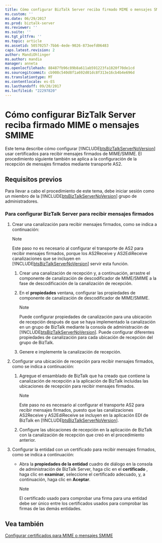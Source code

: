 ```yaml
---
title: Cómo configurar BizTalk Server reciba firmado MIME o mensajes SMIME | Documentos de Microsoft
ms.custom: ''
ms.date: 06/29/2017
ms.prod: biztalk-server
ms.reviewer: ''
ms.suite: ''
ms.tgt_pltfrm: ''
ms.topic: article
ms.assetid: 50570257-7bb6-4ede-9026-873eefd06483
caps.latest.revision: 2
author: MandiOhlinger
ms.author: mandia
manager: anneta
ms.openlocfilehash: 88487fb96c89b8a611ab591223fa1820f70de1cd
ms.sourcegitcommit: cb908c540d8f1a692d01dc8f313e16cb4b4e696d
ms.translationtype: MT
ms.contentlocale: es-ES
ms.lasthandoff: 09/20/2017
ms.locfileid: "22297820"
---
```

# <a name="how-to-configure-biztalk-server-to-receive-signed-mime-or-smime-messages"></a>Cómo configurar BizTalk Server reciba firmado MIME o mensajes SMIME
Este tema describe cómo configurar [!INCLUDE[btsBizTalkServerNoVersion](../includes/btsbiztalkservernoversion-md.md)] usar certificados para recibir mensajes firmados de MIME/SMIME. El procedimiento siguiente también se aplica a la configuración de la recepción de mensajes firmados mediante transporte AS2.  
  
## <a name="prerequisites"></a>Requisitos previos  
 Para llevar a cabo el procedimiento de este tema, debe iniciar sesión como un miembro de la [!INCLUDE[btsBizTalkServerNoVersion](../includes/btsbiztalkservernoversion-md.md)] grupo de administradores.  
  
### <a name="to-configure-biztalk-server-to-receive-signed-messages"></a>Para configurar BizTalk Server para recibir mensajes firmados  
  
1.  Crear una canalización para recibir mensajes firmados, como se indica a continuación:  
  
    > [!NOTE]
    >  Este paso no es necesario al configurar el transporte de AS2 para recibir mensajes firmados, porque los AS2Receive y AS2EdiReceive canalizaciones que se incluyen en [!INCLUDE[btsBizTalkServerNoVersion](../includes/btsbiztalkservernoversion-md.md)] servir esta función.  
  
    1.  Crear una canalización de recepción y, a continuación, arrastre el componente de canalización de descodificador de MIME/SMIME a la fase de descodificación de la canalización de recepción.  
  
    2.  En el **propiedades** ventana, configurar las propiedades de componente de canalización de descodificador de MIME/SMIME.  
  
        > [!NOTE]
        >  Puede configurar propiedades de canalización para una ubicación de recepción después de que se haya implementado la canalización en un grupo de BizTalk mediante la consola de administración de [!INCLUDE[btsBizTalkServerNoVersion](../includes/btsbiztalkservernoversion-md.md)]. Puede configurar diferentes propiedades de canalización para cada ubicación de recepción del grupo de BizTalk.  
  
    3.  Genere e implemente la canalización de recepción.  
  
2.  Configurar una ubicación de recepción para recibir mensajes firmados, como se indica a continuación:  
  
    1.  Agregue el ensamblado de BizTalk que ha creado que contiene la canalización de recepción a la aplicación de BizTalk incluidas las ubicaciones de recepción para recibir mensajes firmados.  
  
        > [!NOTE]
        >  Este paso no es necesario al configurar el transporte AS2 para recibir mensajes firmados, puesto que las canalizaciones AS2Receive y AS2EdiReceive se incluyen en la aplicación EDI de BizTalk en [!INCLUDE[btsBizTalkServerNoVersion](../includes/btsbiztalkservernoversion-md.md)].  
  
    2.  Configure las ubicaciones de recepción en la aplicación de BizTalk con la canalización de recepción que creó en el procedimiento anterior.  
  
3.  Configurar la entidad con un certificado para recibir mensajes firmados, como se indica a continuación:  
  
    -   Abra la **propiedades de la entidad** cuadro de diálogo en la consola de administración de BizTalk Server, haga clic en el **certificado** , haga clic en **examinar**, seleccione el certificado adecuado, y, a continuación, haga clic en **Aceptar**.  
  
        > [!NOTE]
        >  El certificado usado para comprobar una firma para una entidad debe ser único entre los certificados usados para comprobar las firmas de las demás entidades.  
  
## <a name="see-also"></a>Vea también  
 [Configurar certificados para MIME o mensajes SMIME](../technical-guides/configuring-certificates-for-mime-or-smime-messages.md)
